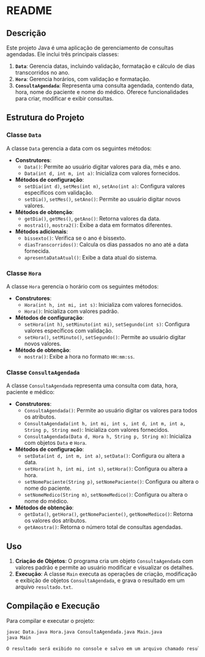 # README

## Descrição

Este projeto Java é uma aplicação de gerenciamento de consultas agendadas. Ele inclui três principais classes:

1. **`Data`**: Gerencia datas, incluindo validação, formatação e cálculo de dias transcorridos no ano.
2. **`Hora`**: Gerencia horários, com validação e formatação.
3. **`ConsultaAgendada`**: Representa uma consulta agendada, contendo data, hora, nome do paciente e nome do médico. Oferece funcionalidades para criar, modificar e exibir consultas.

## Estrutura do Projeto

### Classe `Data`

A classe `Data` gerencia a data com os seguintes métodos:

- **Construtores**:
  - `Data()`: Permite ao usuário digitar valores para dia, mês e ano.
  - `Data(int d, int m, int a)`: Inicializa com valores fornecidos.
- **Métodos de configuração**:
  - `setDia(int d)`, `setMes(int m)`, `setAno(int a)`: Configura valores específicos com validação.
  - `setDia()`, `setMes()`, `setAno()`: Permite ao usuário digitar novos valores.
- **Métodos de obtenção**:
  - `getDia()`, `getMes()`, `getAno()`: Retorna valores da data.
  - `mostra1()`, `mostra2()`: Exibe a data em formatos diferentes.
- **Métodos adicionais**:
  - `bissexto()`: Verifica se o ano é bissexto.
  - `diasTranscorridos()`: Calcula os dias passados no ano até a data fornecida.
  - `apresentaDataAtual()`: Exibe a data atual do sistema.

### Classe `Hora`

A classe `Hora` gerencia o horário com os seguintes métodos:

- **Construtores**:
  - `Hora(int h, int mi, int s)`: Inicializa com valores fornecidos.
  - `Hora()`: Inicializa com valores padrão.
- **Métodos de configuração**:
  - `setHora(int h)`, `setMinuto(int mi)`, `setSegundo(int s)`: Configura valores específicos com validação.
  - `setHora()`, `setMinuto()`, `setSegundo()`: Permite ao usuário digitar novos valores.
- **Método de obtenção**:
  - `mostra()`: Exibe a hora no formato `HH:mm:ss`.

### Classe `ConsultaAgendada`

A classe `ConsultaAgendada` representa uma consulta com data, hora, paciente e médico:

- **Construtores**:
  - `ConsultaAgendada()`: Permite ao usuário digitar os valores para todos os atributos.
  - `ConsultaAgendada(int h, int mi, int s, int d, int m, int a, String p, String med)`: Inicializa com valores fornecidos.
  - `ConsultaAgendada(Data d, Hora h, String p, String m)`: Inicializa com objetos `Data` e `Hora`.
- **Métodos de configuração**:
  - `setData(int d, int m, int a)`, `setData()`: Configura ou altera a data.
  - `setHora(int h, int mi, int s)`, `setHora()`: Configura ou altera a hora.
  - `setNomePaciente(String p)`, `setNomePaciente()`: Configura ou altera o nome do paciente.
  - `setNomeMedico(String m)`, `setNomeMedico()`: Configura ou altera o nome do médico.
- **Métodos de obtenção**:
  - `getData()`, `getHora()`, `getNomePaciente()`, `getNomeMedico()`: Retorna os valores dos atributos.
  - `getAmostra()`: Retorna o número total de consultas agendadas.

## Uso

1. **Criação de Objetos**: O programa cria um objeto `ConsultaAgendada` com valores padrão e permite ao usuário modificar e visualizar os detalhes.
2. **Execução**: A classe `Main` executa as operações de criação, modificação e exibição de objetos `ConsultaAgendada`, e grava o resultado em um arquivo `resultado.txt`.

## Compilação e Execução

Para compilar e executar o projeto:

```bash
javac Data.java Hora.java ConsultaAgendada.java Main.java
java Main

O resultado será exibido no console e salvo em um arquivo chamado resultado.txt.
